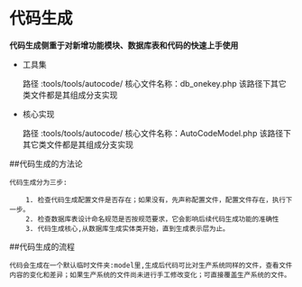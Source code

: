 # 代码生成

**代码生成侧重于对新增功能模块、数据库表和代码的快速上手使用**

* 工具集

    路径    :tools/tools/autocode/
    核心文件名称：db_onekey.php
    该路径下其它类文件都是其组成分支实现

* 核心实现

    路径    :tools/tools/autocode/
    核心文件名称：AutoCodeModel.php
    该路径下其它类文件都是其组成分支实现

##代码生成的方法论

    代码生成分为三步:

        1. 检查代码生成配置文件是否存在；如果没有，先声称配置文件，配置文件存在，执行下一步。
        2. 检查数据库表设计命名规范是否按规范要求，它会影响后续代码生成功能的准确性
        3. 代码生成核心,从数据库生成实体类开始，直到生成表示层为止。

##代码生成的流程

    代码会生成在一个默认临时文件夹:model里,生成后代码可比对生产系统同样的文件，查看文件内容的变化和差异；如果生产系统的文件尚未进行手工修改变化；可直接覆盖生产系统的文件。
